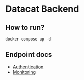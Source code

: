 # Datacat Backend

## How to run?
```
docker-compose up -d
```

## Endpoint docs

- [Authentication](docs/authentication.md)
- [Monitoring](docs/monitoring.md)
